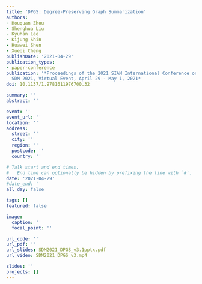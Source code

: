 ```yaml
---
title: 'DPGS: Degree-Preserving Graph Summarization'
authors:
- Houquan Zhou
- Shenghua Liu
- Kyuhan Lee
- Kijung Shin
- Huawei Shen
- Xueqi Cheng
publishDate: '2021-04-29'
publication_types:
- paper-conference
publication: '*Proceedings of the 2021 SIAM International Conference on Data Mining,
  SDM 2021, Virtual Event, April 29 - May 1, 2021*'
doi: 10.1137/1.9781611976700.32

summary: ''
abstract: ''

event: ''
event_url: ''
location: ''
address:
  street: ''
  city: ''
  region: ''
  postcode: ''
  country: ''

# Talk start and end times.
#   End time can optionally be hidden by prefixing the line with `#`.
date: '2021-04-29'
#date_end: ''
all_day: false

tags: []
featured: false

image:
  caption: ''
  focal_point: ''

url_code: ''
url_pdf: '' 
url_slides: SDM2021_DPGS_v3.1pptx.pdf
url_video: SDM2021_DPGS_v3.mp4

slides: ''
projects: []
---
```


